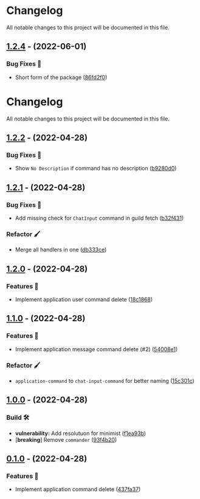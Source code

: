 # Changelog

All notable changes to this project will be documented in this file.

## [1.2.4](https://github.com/r-priyam/discord-commands-sync/compare/v1.2.3...v1.2.4) - (2022-06-01)

### Bug Fixes 🐛

- Short form of the package ([86fd2f0](https://github.com/r-priyam/discord-commands-sync/commit/86fd2f0da2ac220218f6c51128ba8734e0fae05e))

# Changelog

All notable changes to this project will be documented in this file.

## [1.2.2](https://github.com/r-priyam/discord-commands-sync/compare/v1.2.1...v1.2.2) - (2022-04-28)

### Bug Fixes 🐛

- Show `No Description` if command has no description ([b9280d0](https://github.com/r-priyam/discord-commands-sync/commit/b9280d07e28d33c712e2bd71a1ed21d29766a07b))

## [1.2.1](https://github.com/r-priyam/discord-commands-sync/compare/v1.2.0...v1.2.1) - (2022-04-28)

### Bug Fixes 🐛

- Add missing check for `ChatInput` command in guild fetch ([b32f431](https://github.com/r-priyam/discord-commands-sync/commit/b32f4318f7702530ea6e72a24399ebd1f6808fec))

### Refactor 🖌️

- Merge all handlers in one ([db333ce](https://github.com/r-priyam/discord-commands-sync/commit/db333ce4cb388176ac1d36e58ecbf44fd63c84fe))

## [1.2.0](https://github.com/r-priyam/discord-commands-sync/compare/v1.1.0...v1.2.0) - (2022-04-28)

### Features 🎉

- Implement application user command delete ([18c1868](https://github.com/r-priyam/discord-commands-sync/commit/18c1868cd2d8ed2b3f2a25cd0cd6e3062f476a87))

## [1.1.0](https://github.com/r-priyam/discord-commands-sync/compare/v1.0.0...v1.1.0) - (2022-04-28)

### Features 🎉

- Implement application message command delete (#2) ([54008e1](https://github.com/r-priyam/discord-commands-sync/commit/54008e1087e27604a152d711ecfcbd1576bd1db2))

### Refactor 🖌️

- `application-command` to `chat-input-command` for better naming ([15c301c](https://github.com/r-priyam/discord-commands-sync/commit/15c301c400b7012f589f48ff46486336f5a531fc))

## [1.0.0](https://github.com/r-priyam/discord-commands-sync/compare/v0.1.0...v1.0.0) - (2022-04-28)

### Build 🛠️

- **vulnerability:** Add resolutuon for minimist ([f1ea93b](https://github.com/r-priyam/discord-commands-sync/commit/f1ea93b3b96d3c52f3160e881455dae2f1c1e099))
- [**breaking**] Remove `commander` ([93f4b20](https://github.com/r-priyam/discord-commands-sync/commit/93f4b20d67c072c02088a72975f323e514bd42d6))

## [0.1.0](https://github.com/r-priyam/discord-commands-sync/tree/v0.1.0) - (2022-04-28)

### Features 🎉

- Implement application command delete ([437fa37](https://github.com/r-priyam/discord-commands-sync/commit/437fa372019b2ad5ca861a91dc626a9207496627))
